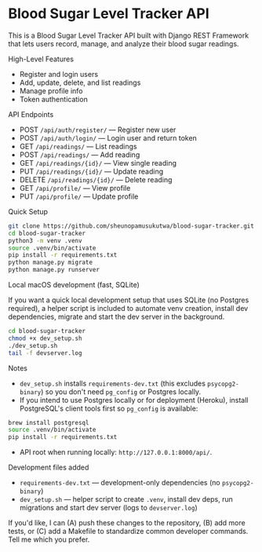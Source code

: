 # Blood Sugar Level Tracker API

This is a Blood Sugar Level Tracker API built with Django REST Framework that lets users record, manage, and analyze their blood sugar readings.

High-Level Features

- Register and login users
- Add, update, delete, and list readings
- Manage profile info
- Token authentication

API Endpoints

- POST `/api/auth/register/` — Register new user
- POST `/api/auth/login/` — Login user and return token
- GET `/api/readings/` — List readings
- POST `/api/readings/` — Add reading
- GET `/api/readings/{id}/` — View single reading
- PUT `/api/readings/{id}/` — Update reading
- DELETE `/api/readings/{id}/` — Delete reading
- GET `/api/profile/` — View profile
- PUT `/api/profile/` — Update profile

Quick Setup

```bash
git clone https://github.com/sheunopamusukutwa/blood-sugar-tracker.git
cd blood-sugar-tracker
python3 -m venv .venv
source .venv/bin/activate
pip install -r requirements.txt
python manage.py migrate
python manage.py runserver
```

Local macOS development (fast, SQLite)

If you want a quick local development setup that uses SQLite (no Postgres required), a helper script is included to automate venv creation, install dev dependencies, migrate and start the dev server in the background.

```bash
cd blood-sugar-tracker
chmod +x dev_setup.sh
./dev_setup.sh
tail -f devserver.log
```

Notes

- `dev_setup.sh` installs `requirements-dev.txt` (this excludes `psycopg2-binary`) so you don't need `pg_config` or Postgres locally.
- If you intend to use Postgres locally or for deployment (Heroku), install PostgreSQL's client tools first so `pg_config` is available:

```bash
brew install postgresql
source .venv/bin/activate
pip install -r requirements.txt
```

- API root when running locally: `http://127.0.0.1:8000/api/`.

Development files added

- `requirements-dev.txt` — development-only dependencies (no `psycopg2-binary`)
- `dev_setup.sh` — helper script to create `.venv`, install dev deps, run migrations and start dev server (logs to `devserver.log`)

If you'd like, I can (A) push these changes to the repository, (B) add more tests, or (C) add a Makefile to standardize common developer commands. Tell me which you prefer.